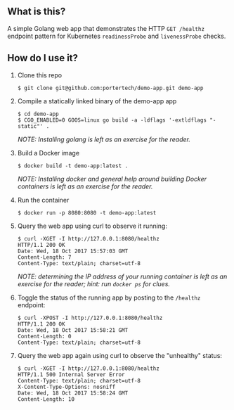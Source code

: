 ## What is this?

A simple Golang web app that demonstrates the HTTP `GET /healthz` endpoint
pattern for Kubernetes `readinessProbe` and `livenessProbe` checks.

## How do I use it?

1. Clone this repo

   ```
   $ git clone git@github.com:portertech/demo-app.git demo-app
   ```

2. Compile a statically linked binary of the demo-app app

   ```
   $ cd demo-app
   $ CGO_ENABLED=0 GOOS=linux go build -a -ldflags '-extldflags "-static"' .
   ```

   _NOTE: Installing golang is left as an exercise for the reader._

3. Build a Docker image

   ```
   $ docker build -t demo-app:latest .
   ```

   _NOTE: Installing docker and general help around building Docker containers
   is left as an exercise for the reader._

4. Run the container

   ```
   $ docker run -p 8080:8080 -t demo-app:latest
   ```

5. Query the web app using curl to observe it running:

   ```
   $ curl -XGET -I http://127.0.0.1:8080/healthz
   HTTP/1.1 200 OK
   Date: Wed, 18 Oct 2017 15:57:03 GMT
   Content-Length: 7
   Content-Type: text/plain; charset=utf-8

   ```

   _NOTE: determining the IP address of your running container is left as an
   exercise for the reader; hint: run `docker ps` for clues._

6. Toggle the status of the running app by posting to the `/healthz` endpoint:

   ```
   $ curl -XPOST -I http://127.0.0.1:8080/healthz
   HTTP/1.1 200 OK
   Date: Wed, 18 Oct 2017 15:58:21 GMT
   Content-Length: 0
   Content-Type: text/plain; charset=utf-8

   ```

7. Query the web app again using curl to observe the "unhealthy" status:

   ```
   $ curl -XGET -I http://127.0.0.1:8080/healthz
   HTTP/1.1 500 Internal Server Error
   Content-Type: text/plain; charset=utf-8
   X-Content-Type-Options: nosniff
   Date: Wed, 18 Oct 2017 15:58:24 GMT
   Content-Length: 10

   ```
